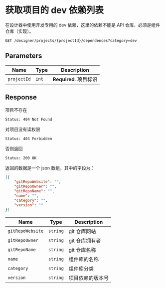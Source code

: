 # 获取项目的 dev 依赖列表

在设计器中使用开发专用的 dev 依赖，这里的依赖不能是 API 仓库，必须是组件仓库（实现）。

```text
GET /designer/projects/{projectId}/dependences?category=dev
```

## Parameters

| Name        | Type  | Description            |
| ----------- | ----- | ---------------------- |
| `projectId` | `int` | **Required**. 项目标识 |

## Response

项目不存在

```text
Status: 404 Not Found
```

对项目没有读权限

```text
Status: 403 Forbidden
```

否则返回

```text
Status: 200 OK
```

返回的数据是一个 json 数组，其中的字段为：

```json
[{
    "gitRepoWebsite": "",
    "gitRepoOwner": "",
    "gitRepoName": "",
    "name": "",
    "category": "",
    "version": ""
}]
```

| Name             | Type     | Description      |
| ---------------- | -------- | ---------------- |
| `gitRepoWebsite` | `string` | git 仓库网站     |
| `gitRepoOwner`   | `string` | git 仓库拥有者   |
| `gitRepoName`    | `string` | git 仓库名称     |
| `name`           | `string` | 组件库的名称     |
| `category`       | `string` | 组件库分类       |
| `version`        | `string` | 项目依赖的版本号 |
